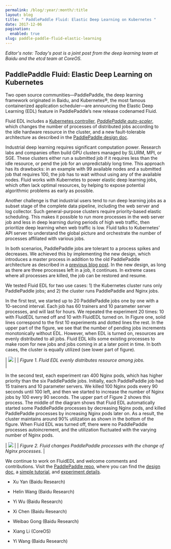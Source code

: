 ```yaml
---
permalink: /blog/:year/:month/:title
layout: blog
title: " PaddlePaddle Fluid: Elastic Deep Learning on Kubernetes "
date: 2017-12-06
pagination:
  enabled: true
slug: paddle-paddle-fluid-elastic-learning
---
```

_Editor's note: Today's post is a joint post from the deep learning team at Baidu and the etcd team at CoreOS._



## PaddlePaddle Fluid: Elastic Deep Learning on Kubernetes

Two open source communities—PaddlePaddle, the deep learning framework originated in Baidu, and Kubernetes®, the most famous containerized application scheduler—are announcing the Elastic Deep Learning (EDL) feature in PaddlePaddle’s new release codenamed Fluid.  

Fluid EDL includes a [Kubernetes controller](https://github.com/kubernetes/community/blob/master/contributors/devel/controllers.md), [_PaddlePaddle auto-scaler_](https://github.com/PaddlePaddle/cloud/tree/develop/doc/autoscale), which changes the number of processes of distributed jobs according to the idle hardware resource in the cluster, and a new fault-tolerable architecture as described in the [PaddlePaddle design doc](https://github.com/PaddlePaddle/Paddle/blob/develop/doc/design/cluster_train/README.md).  

Industrial deep learning requires significant computation power. Research labs and companies often build GPU clusters managed by SLURM, MPI, or SGE. These clusters either run a submitted job if it requires less than the idle resource, or pend the job for an unpredictably long time. This approach has its drawbacks: in an example with 99 available nodes and a submitted job that requires 100, the job has to wait without using any of the available nodes. Fluid works with Kubernetes to power elastic deep learning jobs, which often lack optimal resources, by helping to expose potential algorithmic problems as early as possible.  

Another challenge is that industrial users tend to run deep learning jobs as a subset stage of the complete data pipeline, including the web server and log collector. Such general-purpose clusters require priority-based elastic scheduling. This makes it possible to run more processes in the web server job and less in deep learning during periods of high web traffic, then prioritize deep learning when web traffic is low. Fluid talks to Kubernetes' API server to understand the global picture and orchestrate the number of processes affiliated with various jobs.  

In both scenarios, PaddlePaddle jobs are tolerant to a process spikes and decreases. We achieved this by implementing the new design, which introduces a master process in addition to the old PaddlePaddle architecture as described in a [previous blog post](http://blog.kubernetes.io/2017/02/run-deep-learning-with-paddlepaddle-on-kubernetes.html). In the new design, as long as there are three processes left in a job, it continues. In extreme cases where all processes are killed, the job can be restored and resume.  

We tested Fluid EDL for two use cases: 1) the Kubernetes cluster runs only PaddlePaddle jobs; and 2) the cluster runs PaddlePaddle and Nginx jobs.  

In the first test, we started up to 20 PaddlePaddle jobs one by one with a 10-second interval. Each job has 60 trainers and 10 parameter server processes, and will last for hours. We repeated the experiment 20 times: 10 with FluidEDL turned off and 10 with FluidEDL turned on. In Figure one, solid lines correspond to the first 10 experiments and dotted lines the rest. In the upper part of the figure, we see that the number of pending jobs increments monotonically without EDL. However, when EDL is turned on, resources are evenly distributed to all jobs. Fluid EDL kills some existing processes to make room for new jobs and jobs coming in at a later point in time. In both cases, the cluster is equally utilized (see lower part of figure).  


| [![](https://1.bp.blogspot.com/-sp_sVZvhMbU/WiYgXMLQKuI/AAAAAAAAAIM/uc_3iT9BZmAtQGiGGSErgueHK71uWMBCACEwYBhgL/s640/figure-1.png)](https://1.bp.blogspot.com/-sp_sVZvhMbU/WiYgXMLQKuI/AAAAAAAAAIM/uc_3iT9BZmAtQGiGGSErgueHK71uWMBCACEwYBhgL/s1600/figure-1.png) |
| _Figure 1. Fluid EDL evenly distributes resource among jobs._  
 |


In the second test, each experiment ran 400 Nginx pods, which has higher priority than the six PaddlePaddle jobs. Initially, each PaddlePaddle job had 15 trainers and 10 parameter servers. We killed 100 Nginx pods every 90 seconds until 100 left, and then we started to increase the number of Nginx jobs by 100 every 90 seconds. The upper part of Figure 2 shows this process. The middle of the diagram shows that Fluid EDL automatically started some PaddlePaddle processes by decreasing Nginx pods, and killed PaddlePaddle processes by increasing Nginx pods later on. As a result, the cluster maintains around 90% utilization as shown in the bottom of the figure. When Fluid EDL was turned off, there were no PaddlePaddle processes autoincrement, and the utilization fluctuated with the varying number of Nginx pods.  


| [![](https://4.bp.blogspot.com/-gOMFfnaygSU/WiYgXO_KJ0I/AAAAAAAAAII/lMLjTGNGYhsovwKornCzMZBhEdMdPI5HACLcBGAs/s640/figure-2.png)](https://4.bp.blogspot.com/-gOMFfnaygSU/WiYgXO_KJ0I/AAAAAAAAAII/lMLjTGNGYhsovwKornCzMZBhEdMdPI5HACLcBGAs/s1600/figure-2.png) |
| _Figure 2. Fluid changes PaddlePaddle processes with the change of Nginx processes._ |


We continue to work on FluidEDL and welcome comments and contributions. Visit the [PaddlePaddle repo](https://github.com/PaddlePaddle/cloud), where you can find the [design doc](https://github.com/PaddlePaddle/cloud/blob/develop/doc/autoscale/README.md), a [simple tutorial](https://github.com/PaddlePaddle/cloud/blob/develop/doc/autoscale/example/autoscale.md), and [experiment details](https://github.com/PaddlePaddle/cloud/tree/develop/doc/autoscale/experiment).  

- Xu Yan (Baidu Research)
- Helin Wang (Baidu Research)
- Yi Wu (Baidu Research)
- Xi Chen (Baidu Research)
- Weibao Gong (Baidu Research)
- Xiang Li (CoreOS)

- Yi Wang (Baidu Research)
